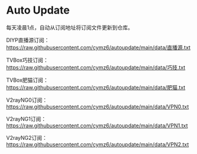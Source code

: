 # Auto Update

每天凌晨1点，自动从订阅地址将订阅文件更新到仓库。

DIYP直播源订阅：https://raw.githubusercontent.com/cymz6/autoupdate/main/data/直播源.txt

TVBox巧技订阅：https://raw.githubusercontent.com/cymz6/autoupdate/main/data/巧技.txt

TVBox肥猫订阅：https://raw.githubusercontent.com/cymz6/autoupdate/main/data/肥猫.txt

V2rayNG0订阅：https://raw.githubusercontent.com/cymz6/autoupdate/main/data/VPN0.txt

V2rayNG1订阅：https://raw.githubusercontent.com/cymz6/autoupdate/main/data/VPN1.txt

V2rayNG2订阅：https://raw.githubusercontent.com/cymz6/autoupdate/main/data/VPN2.txt
